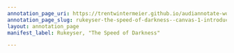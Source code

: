 ```yaml
---
annotation_page_uri: https://trentwintermeier.github.io/audiannotate-workshop-example-rukeyser/annotations/rukeyser-the-speed-of-darkness--canvas-1-introduction.json
annotation_page_slug: rukeyser-the-speed-of-darkness--canvas-1-introduction
layout: annotation_page
manifest_label: Rukeyser, "The Speed of Darkness"

---
```

